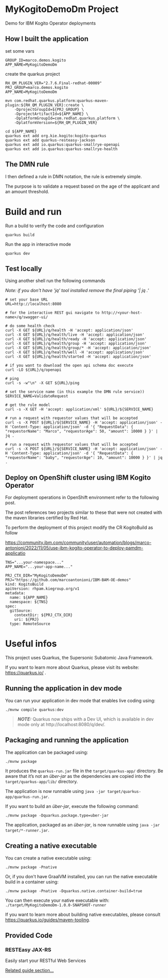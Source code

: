 # MyKogitoDemoDm Project

Demo for IBM Kogito Operator deployments

## How I built the application

set some vars
```
GROUP_ID=marco.demos.kogito
APP_NAME=MyKogitoDemoDm
```

create the quarkus project
```
RH_QM_PLUGIN_VER="2.7.6.Final-redhat-00009"
PRJ_GROUP=marco.demos.kogito
APP_NAME=MyKogitoDemoDm

mvn com.redhat.quarkus.platform:quarkus-maven-plugin:${RH_QM_PLUGIN_VER}:create \
	-DprojectGroupId=${PRJ_GROUP} \
	-DprojectArtifactId=${APP_NAME} \
	-DplatformGroupId=com.redhat.quarkus.platform \
	-DplatformVersion=${RH_QM_PLUGIN_VER}

cd ${APP_NAME}
quarkus ext add org.kie.kogito:kogito-quarkus
quarkus ext add quarkus-resteasy-jackson
quarkus ext add io.quarkus:quarkus-smallrye-openapi
quarkus ext add io.quarkus:quarkus-smallrye-health
```

## The DMN rule


I then defined a rule in DMN notation, the rule is extremely simple.

The purpose is to validate a request based on the age of the applicant and an amount threshold.

# Build and run

Run a build to verify the code and configuration

```
quarkus build
```

Run the app in interactive mode

```
quarkus dev
```

## Test locally

Using another shell run the following commands

<i>Note: if you don't have 'jq' tool installed remove the final piping '| jq .'</i>

```
# set your base URL
URL=http://localhost:8080

# for the interactive REST gui navigate to http://<your-host-name>/q/swagger-ui/

# do some health check
curl -X GET ${URL}/q/health -H 'accept: application/json'
curl -X GET ${URL}/q/health/live -H 'accept: application/json'
curl -X GET ${URL}/q/health/ready -H 'accept: application/json'
curl -X GET ${URL}/q/health/group -H 'accept: application/json'
curl -X GET ${URL}/q/health/group/* -H 'accept: application/json'
curl -X GET ${URL}/q/health/well -H 'accept: application/json'
curl -X GET ${URL}/q/health/started -H 'accept: application/json'

# if you want to download the open api schema doc execute
curl -LO ${URL}/q/openapi

# ping
curl -s -w"\n" -X GET ${URL}/ping

# set the service name (in this example the DMN rule service))
SERVICE_NAME=ValidateRequest

# get the rule model
curl -s -X GET -H 'accept: application/xml' ${URL}/${SERVICE_NAME}

# run a request with requestor values that will be accepted
curl -s -X POST ${URL}/${SERVICE_NAME} -H 'accept: application/json' -H 'Content-Type: application/json' -d '{ "RequestData": { "requestorName": "Marco", "requestorAge": 50, "amount": 10000 } }' | jq .

# run a request with requestor values that will be accepted
curl -s -X POST ${URL}/${SERVICE_NAME} -H 'accept: application/json' -H 'Content-Type: application/json' -d '{ "RequestData": { "requestorName": "baby", "requestorAge": 10, "amount": 10000 } }' | jq .
```

## Deploy on OpenShift cluster using IBM Kogito Operator

For deployment operations in OpenShift environment refer to the following post.

The post references two projects similar to these that were not created with the maven libraries certified by Red Hat.

To perform the deployment of this project modify the CR KogitoBuild as follow

https://community.ibm.com/community/user/automation/blogs/marco-antonioni/2022/11/05/use-ibm-kogito-operator-to-deploy-pamdm-applicatio

```
TNS="...your-namespace..."
APP_NAME="...your-app-name..."

PRJ_CTX_DIR="MyKogitoDemoDm"
PRJ="https://github.com/marcoantonioni/IBM-BAM-OE-demos"
kind: KogitoBuild
apiVersion: rhpam.kiegroup.org/v1
metadata:
  name: ${APP_NAME}
  namespace: ${TNS}
spec:
  gitSource:
    contextDir: ${PRJ_CTX_DIR}
    uri: ${PRJ}
  type: RemoteSource
```


# Useful infos
This project uses Quarkus, the Supersonic Subatomic Java Framework.

If you want to learn more about Quarkus, please visit its website: https://quarkus.io/ .

## Running the application in dev mode

You can run your application in dev mode that enables live coding using:
```shell script
./mvnw compile quarkus:dev
```

> **_NOTE:_**  Quarkus now ships with a Dev UI, which is available in dev mode only at http://localhost:8080/q/dev/.

## Packaging and running the application

The application can be packaged using:
```shell script
./mvnw package
```
It produces the `quarkus-run.jar` file in the `target/quarkus-app/` directory.
Be aware that it’s not an _über-jar_ as the dependencies are copied into the `target/quarkus-app/lib/` directory.

The application is now runnable using `java -jar target/quarkus-app/quarkus-run.jar`.

If you want to build an _über-jar_, execute the following command:
```shell script
./mvnw package -Dquarkus.package.type=uber-jar
```

The application, packaged as an _über-jar_, is now runnable using `java -jar target/*-runner.jar`.

## Creating a native executable

You can create a native executable using: 
```shell script
./mvnw package -Pnative
```

Or, if you don't have GraalVM installed, you can run the native executable build in a container using: 
```shell script
./mvnw package -Pnative -Dquarkus.native.container-build=true
```

You can then execute your native executable with: `./target/MyKogitoDemoDm-1.0.0-SNAPSHOT-runner`

If you want to learn more about building native executables, please consult https://quarkus.io/guides/maven-tooling.

## Provided Code

### RESTEasy JAX-RS

Easily start your RESTful Web Services

[Related guide section...](https://quarkus.io/guides/getting-started#the-jax-rs-resources)
